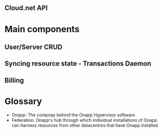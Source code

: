 Cloud.net API
-------------

# Main components

## User/Server CRUD

## Syncing resource state - Transactions Daemon

## Billing

# Glossary

  * Onapp: The compnay behind the Onapp Hypervisor software
  * Federation: Onapp's hub through which individual installations of Onapp can harness resources
    from other datacentres that have Onapp installed
